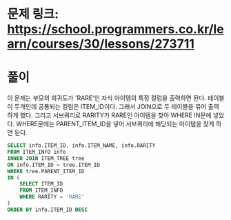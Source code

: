 # 문제 링크: https://school.programmers.co.kr/learn/courses/30/lessons/273711
# 풀이
이 문제는 부모의 희귀도가 'RARE'인 자식 아이템의 특정 컬럼을 출력하면 된다. 테이블이 두개인데 공통되는 컬럼은 ITEM_ID이다. 그래서 JOIN으로 두 테이블을 묶어 출력하게 했다. 그리고 서브쿼리로 RARITY가 RARE인 아이템을 찾아 WHERE IN문에 넣었다. WHERE문에는 PARENT_ITEM_ID을 넣어 서브쿼리에 해당되는 아이템을 찾게 하면 된다.

```sql
SELECT info.ITEM_ID, info.ITEM_NAME, info.RARITY
FROM ITEM_INFO info
INNER JOIN ITEM_TREE tree
ON info.ITEM_ID = tree.ITEM_ID
WHERE tree.PARENT_ITEM_ID 
IN (
    SELECT ITEM_ID
    FROM ITEM_INFO
    WHERE RARITY = 'RARE'
)
ORDER BY info.ITEM_ID DESC
```